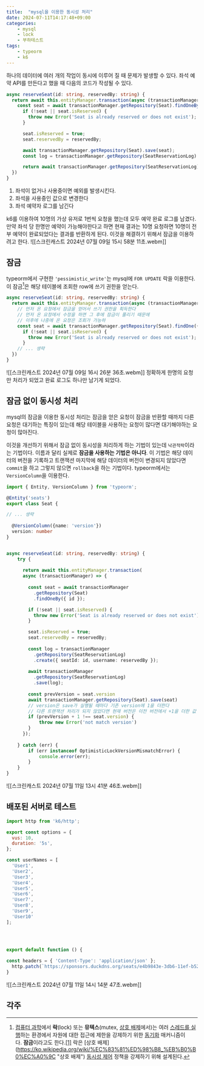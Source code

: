 ```yaml
---
title:  "mysql을 이용한 동시성 처리"
date: 2024-07-11T14:17:48+09:00
categories: 
    - mysql
    - lock
    - 부하테스트
tags:
    - typeorm
    - k6
---
```


하나의 데이터에 여러 개의 작업이 동시에 이루어 질 때 문제가 발생할 수 있다. 좌석 예약 API를 만든다고 했을 때 다음의 코드가 작성될 수 있다.
```ts
async reserveSeat(id: string, reservedBy: string) {
  return await this.entityManager.transaction(async (transactionManager) => {
    const seat = await transactionManager.getRepository(Seat).findOneBy({ id });
	  if (!seat || seat.isReserved) {
		throw new Error('Seat is already reserved or does not exist');
	  }

	  seat.isReserved = true;
      seat.reservedBy = reservedBy;

	  await transactionManager.getRepository(Seat).save(seat);
      const log = transactionManager.getRepository(SeatReservationLog).create({seatId:id, username:reservedBy})

      return await transactionManager.getRepository(SeatReservationLog).save(log)
  })
}

```

1. 좌석이 없거나 사용중이면 예외를 발생시킨다.
2. 좌석을 사용중인 값으로 변경한다
3. 좌석 예약자 로그를 남긴다

k6를 이용하여 10명의 가상 유저로 1번씩 요청을 했는데 모두 예약 완료 로그를 남겼다. 만약 좌석 당 한명만 예약이 가능해야한다고 하면 현재 결과는 10명 요청하면 10명이 전부 예약이 완료되었다는 결과를 반환하게 된다. 이것을 해결하기 위해서 잠금을 이용하려고 한다. 
![[스크린캐스트 2024년 07월 09일 15시 58분 11초.webm]]
## 잠금
 typeorm에서 구현한 `'pessimistic_write'`는 mysql에 `FOR UPDATE` 락을 이용한다. 이 잠금[^1]은 해당 테이블에 조회한 row에 쓰기 권한을 얻는다.
 
```ts
async reserveSeat(id: string, reservedBy: string) {
  return await this.entityManager.transaction(async (transactionManager) => {
    // 먼저 온 요청에서 잠금을 얻어서 쓰기 권한을 획득한다
    // 먼저 온 요청에서 수정을 하면 그 후에 잠금이 풀리기 때문에
    // 이후에 나중에 온 요청은 조회가 가능하
    const seat = await transactionManager.getRepository(Seat).findOne({where: {id}, lock: { mode: 'pessimistic_write'}});
	  if (!seat || seat.isReserved) {
		throw new Error('Seat is already reserved or does not exist');
	  }
	// ... 생략
  })
}

```

![[스크린캐스트 2024년 07월 09일 16시 26분 36초.webm]]
정확하게 한명의 요청만 처리가 되었고 완료 로그도 하나만 남기게 되었다.

## 잠금 없이 동시성 처리
mysql의 잠금을 이용한 동시성 처리는 잠금을 얻은 요청이 잠금을 반환할 때까지 다른 요청은 대기하는 특징이 있는데 해당 테이블을 사용하는 요청이 많다면 대기해야하는 요청이 많아진다.

이것을 개선하기 위해서 잠금 없이 동시성을 처리하게 하는 기법이 있는데 `낙관적락`이라는 기법이다. 이름과 달리 실제로 **잠금을 사용하는 기법은 아니다**. 이 기법은 해당 데이터의 버전을 기록하고 트랜잭션 마지막에 해당 데이터의 버전이 변경되지 않았다면 `commit`을 하고 그렇지 않으면 `rollback`을 하는 기법이다.
typeorm에서는 `VersionColumn`을 이용한다.

```ts
import { Entity, VersionColumn } from 'typeorm';

@Entity('seats')
export class Seat {

// ... 생략
  
  @VersionColumn({name: 'version'})
  version: number
}
```

```ts

async reserveSeat(id: string, reservedBy: string) {
	try {
	
	  return await this.entityManager.transaction(
	  async (transactionManager) => {
	
	    const seat = await transactionManager
	      .getRepository(Seat)
	      .findOneBy({ id });

		if (!seat || seat.isReserved) {
		  throw new Error('Seat is already reserved or does not exist')
		}

	    seat.isReserved = true;
	    seat.reservedBy = reservedBy;
	
	    const log = transactionManager
	      .getRepository(SeatReservationLog)
	      .create({ seatId: id, username: reservedBy });
	
	    await transactionManager
	      .getRepository(SeatReservationLog)
	      .save(log);
	      
	    const prevVersion = seat.version
		await transactionManager.getRepository(Seat).save(seat)
		// version은 save가 실행될 때마다 기존 version에 1을 더한다
		// 다른 트랜잭션 처리가 되지 않았다면 현재 버전은 이전 버전에서 +1을 더한 값
		if (prevVersion + 1 !== seat.version) {		
			throw new Error('not match version')
		}
	  });
	
	} catch (err) {
		if (err instanceof OptimisticLockVersionMismatchError) {
			console.error(err);
		}
	}
}
```

![[스크린캐스트 2024년 07월 11일 13시 41분 46초.webm]]


## 배포된 서버로 테스트

```js
import http from 'k6/http';

export const options = {
  vus: 10,
  duration: '5s',
};

const userNames = [
  'User1',
  'User2',
  'User3',
  'User4',
  'User5',
  'User6',
  'User7',
  'User8',
  'User9',
  'User10'
];

  
  

export default function () {

const headers = { 'Content-Type': 'application/json' };
  http.patch(`https://sponsors.duckdns.org/seats/e4b9843e-3db6-11ef-b52f-  0e3ac953d19f/reserve`, {reservedBy: userNames[__VU - 1]}, headers);
}
```

![[스크린캐스트 2024년 07월 11일 14시 14분 47초.webm]]

## 각주
[^1]: [컴퓨터 과학](https://ko.wikipedia.org/wiki/%EC%BB%B4%ED%93%A8%ED%84%B0_%EA%B3%BC%ED%95%99 "컴퓨터 과학")에서 **락**(lock) 또는 **뮤텍스**(mutex, [상호 배제](https://ko.wikipedia.org/wiki/%EC%83%81%ED%98%B8_%EB%B0%B0%EC%A0%9C "상호 배제")에서)는 여러 [스레드를 실행](https://ko.wikipedia.org/wiki/%EC%8A%A4%EB%A0%88%EB%93%9C_(%EC%BB%B4%ED%93%A8%ED%8C%85) "스레드 (컴퓨팅)")하는 환경에서 자원에 대한 접근에 제한을 강제하기 위한 [동기화](https://ko.wikipedia.org/wiki/%EB%8F%99%EA%B8%B0%ED%99%94 "동기화") 매커니즘이다. **잠금**이라고도 한다.[[1]](https://ko.wikipedia.org/wiki/%EB%9D%BD_(%EC%BB%B4%ED%93%A8%ED%84%B0_%EA%B3%BC%ED%95%99)#cite_note-1) 락은 [상호 배제](https://ko.wikipedia.org/wiki/%EC%83%81%ED%98%B8_%EB%B0%B0%EC%A0%9C "상호 배제") [동시성 제어](https://ko.wikipedia.org/wiki/%EB%8F%99%EC%8B%9C%EC%84%B1_%EC%A0%9C%EC%96%B4 "동시성 제어") 정책을 강제하기 위해 설계된다.
